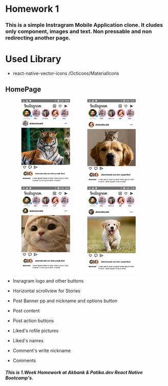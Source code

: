 # Homework 1 
### This is a simple Instragram Mobile Application clone. It cludes only component, images and text. Non pressable and non redirecting another page.

# Used Library
* react-native-vector-icons /Octicons/MaterialIcons

## HomePage

<img width="30%" hspace="10%" src="./ScreenShots/HomePage.png"/>     <img width="30%" src="./ScreenShots/HomePage1.png"/>
<img width="30%" hspace="10%" src="./ScreenShots/HomePage2.png"/>     <img width="30%" src="./ScreenShots/HomePage3.png"/>

* Insragram logo and other buttons
* Horizontal scrollview for Stories

* Post Banner pp and nickname and options button
* Post content
* Post action buttons

* Liked's rofile pictures
* Liked's names

* Comment's write nickname
* Comments


##### This is 1.Week Homework at Akbank & Patika.dev React Native Bootcamp's.
